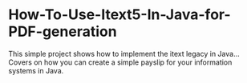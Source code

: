 # How-To-Use-Itext5-In-Java-for-PDF-generation
 This simple project shows how to implement the itext legacy in Java... Covers on how you can create a simple payslip for your information systems in Java.
